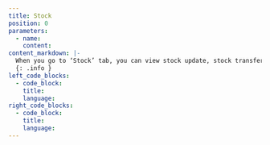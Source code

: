 ```yaml
---
title: Stock
position: 0
parameters:
  - name:
    content:
content_markdown: |-
  When you go to ‘Stock’ tab, you can view stock update, stock transfer, stock clear, stock accept, stock taking and stock invoice.  
  {: .info }
left_code_blocks:
  - code_block:
    title:
    language:
right_code_blocks:
  - code_block:
    title:
    language:
---
```

